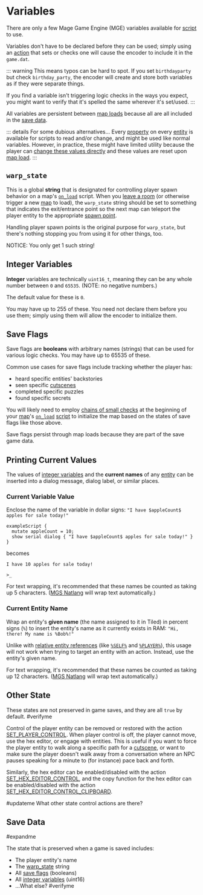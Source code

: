 # Variables

There are only a few Mage Game Engine (MGE) variables available for [script](scripts) to use.

Variables don't have to be declared before they can be used; simply using an [action](actions) that sets or checks one will cause the encoder to include it in the `game.dat`.

::: warning
This means typos can be hard to spot. If you set `birthdayparty` but check `birthday_party`, the encoder will create and store both variables as if they were separate things.

If you find a variable isn't triggering logic checks in the ways you expect, you might want to verify that it's spelled the same wherever it's set/used.
:::

All variables are persistent between [map loads](map_loads) because all are all included in the [save data](variables#save_data).

::: details For some dubious alternatives...
Every [property](entity_properties) on every [entity](entities) is available for scripts to read and/or change, and might be used like normal variables. However, in practice, these might have limited utility because the player can [change these values directly](hex_editor) and these values are reset upon [map load](map_loads).
:::

## `warp_state`

This is a global **string** that is designated for controlling player spawn behavior on a map's [`on_load`](script_slots#on-load) script. When you [leave a room](techniques/doors) (or otherwise trigger a new [map](maps) to load), the `warp_state` string should be set to something that indicates the exit/entrance point so the next map can teleport the player entity to the appropriate [spawn point](techniques/spawn_points).

Handling player spawn points is the original purpose for `warp_state`, but there's nothing stopping you from using it for other things, too.

NOTICE: You only get 1 such string!

## Integer Variables

**Integer** variables are technically `uint16_t`, meaning they can be any whole number between `0` and `65535`. (NOTE: no negative numbers.)

The default value for these is `0`.

You may have up to 255 of these. You need not declare them before you use them; simply using them will allow the encoder to initialize them.

## Save Flags

Save flags are **booleans** with arbitrary names (strings) that can be used for various logic checks. You may have up to 65535 of these.

Common use cases for save flags include tracking whether the player has:

- heard specific entities' backstories
- seen specific [cutscenes](techniques/cutscenes)
- completed specific puzzles
- found specific secrets

You will likely need to employ [chains of small checks](techniques/chains_of_small_checks) at the beginning of your [map](maps)'s [`on_load`](script_slots#on-load) [script](scripts) to initialize the map based on the states of save flags like those above.

Save flags persist through map loads because they are part of the save game data.

## Printing Current Values

The values of [integer variables](variables#integer-variables) and the **current names** of any [entity](entities) can be inserted into a dialog message, dialog label, or similar places.

### Current Variable Value

Enclose the name of the variable in dollar signs: `"I have $appleCount$ apples for sale today!"`

```mgs
exampleScript {
  mutate appleCount = 10;
  show serial dialog { "I have $appleCount$ apples for sale today!" }
}
```

becomes

```
I have 10 apples for sale today!

>_
```


For text wrapping, it's recommended that these names be counted as taking up 5 characters. ([MGS Natlang](mgs/mgs_natlang) will wrap text automatically.)

### Current Entity Name

Wrap an entity's **given name** (the name assigned to it in Tiled) in percent signs (`%`) to insert the entity's name as it currently exists in RAM: `"Hi, there! My name is %Bob%!"`

Unlike with [relative entity references](entities/relative_references) (like [`%SELF%`](relative_references#self) and [`%PLAYER%`](relative_references#player)), this usage will not work when trying to target an entity with an action. Instead, use the entity's given name.

For text wrapping, it's recommended that these names be counted as taking up 12 characters. ([MGS Natlang](mgs/mgs_natlang) will wrap text automatically.)

## Other State

These states are not preserved in game saves, and they are all `true` by default. #verifyme

Control of the player entity can be removed or restored with the action [SET_PLAYER_CONTROL](actions/SET_PLAYER_CONTROL). When player control is off, the player cannot move, use the hex editor, or engage with entities. This is useful if you want to force the player entity to walk along a specific path for a [cutscene](techniques/cutscenes), or want to make sure the player doesn't walk away from a conversation where an NPC pauses speaking for a minute to (for instance) pace back and forth.

Similarly, the hex editor can be enabled/disabled with the action [SET_HEX_EDITOR_CONTROL](actions/SET_HEX_EDITOR_CONTROL), and the copy function for the hex editor can be enabled/disabled with the action [SET_HEX_EDITOR_CONTROL_CLIPBOARD](actions/SET_HEX_EDITOR_CONTROL_CLIPBOARD).

#updateme What other state control actions are there?

## Save Data

#expandme

The state that is preserved when a game is saved includes:

- The player entity's name
- The [warp_state](variables#warp-state) string
- All [save flags](variables#save-flags) (booleans)
- All [integer variables](variables#integer-variables) (uint16)
- …What else? #verifyme 
